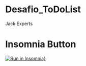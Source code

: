 # Desafio_ToDoList

Jack Experts

# Insomnia Button

[![Run in Insomnia}](https://insomnia.rest/images/run.svg)](https://insomnia.rest/run/?label=Desafio%20ToDo%20List&uri=https%3A%2F%2Fraw.githubusercontent.com%2FWilrrama%2FDesafio_ToDoList%2Fmain%2Fback%2FInsomnia_end_points)
